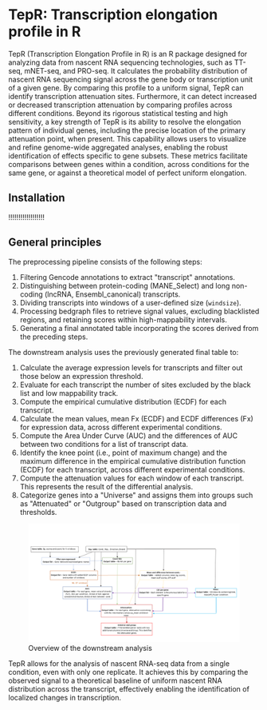 # TepR: Transcription elongation profile in R

TepR (Transcription Elongation Profile in R) is an R package designed for analyzing data from nascent RNA sequencing technologies, such as TT-seq, mNET-seq, and PRO-seq.  It calculates the probability distribution of nascent RNA sequencing signal across the gene body or transcription unit of a given gene.  By comparing this profile to a uniform signal, TepR can identify transcription attenuation sites.  Furthermore, it can detect increased or decreased transcription attenuation by comparing profiles across different conditions.  Beyond its rigorous statistical testing and high sensitivity, a key strength of TepR is its ability to resolve the elongation pattern of individual genes, including the precise location of the primary attenuation point, when present.  This capability allows users to visualize and refine genome-wide aggregated analyses, enabling the robust identification of effects specific to gene subsets.  These metrics facilitate comparisons between genes within a condition, across conditions for the same gene, or against a theoretical model of perfect uniform elongation.

## Installation

!!!!!!!!!!!!!!!!!!

## General principles

The preprocessing pipeline consists of the following steps:

1.  Filtering Gencode annotations to extract "transcript" annotations.
2.  Distinguishing between protein-coding (MANE_Select) and long non-coding (lncRNA, Ensembl_canonical) transcripts.
3.  Dividing transcripts into windows of a user-defined size (`windsize`).
4.  Processing bedgraph files to retrieve signal values, excluding blacklisted regions, and retaining scores within high-mappability intervals.
5.  Generating a final annotated table incorporating the scores derived from the preceding steps.

The downstream analysis uses the previously generated final table to:

1. Calculate the average expression levels for transcripts and filter out those below an expression threshold.
2. Evaluate for each transcript the number of sites excluded by the black list and low mappability track.
3. Compute the empirical cumulative distribution (ECDF) for each transcript.
4. Calculate the mean values, mean Fx (ECDF) and ECDF differences (Fx) for expression data, across different experimental conditions.
5. Compute the Area Under Curve (AUC) and the differences of AUC between two conditions for a list of transcript data.
6. Identify the knee point (i.e., point of maximum change) and the maximum difference in the empirical cumulative distribution function (ECDF) for each transcript, across different experimental conditions.
7. Compute the attenuation values for each window of each transcript. This represents the result of the differential analysis.
8. Categorize genes into a "Universe" and assigns them into groups such as "Attenuated" or "Outgroup" based on transcription data and thresholds.

<figure>
  <img src="vignettes/pictures/structure.png" alt="structure"/>
  <figcaption>Overview of the downstream analysis</figcaption>
</figure>

TepR allows for the analysis of nascent RNA-seq data from a single condition, even with only one replicate. It achieves this by comparing the observed signal to a theoretical baseline of uniform nascent RNA distribution across the transcript, effectively enabling the identification of localized changes in transcription.